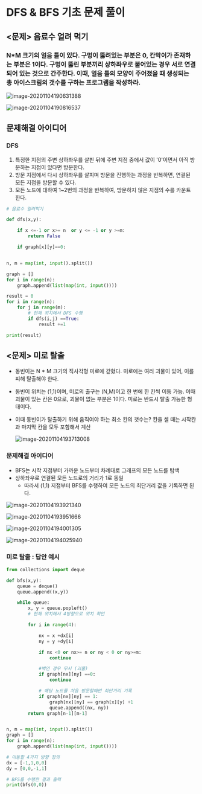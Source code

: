 # DFS & BFS 기초 문제 풀이 

## <문제> 음료수 얼려 먹기 

### N*M 크기의 얼음 틀이 있다. 구멍이 뚫려있는 부분은 0, 칸막이가 존재하는 부분은 1이다. 구멍이 뚫린 부분끼리 상하좌우로 붙어있는 경우 서로 연결되어 있는 것으로 간주한다. 이때, 얼음 틀의 모양이 주어졌을 때 생성되는 총 아이스크림의 갯수를 구하는 프로그램을 작성하라. 



![image-20201104190631388](C:\Users\scoji\AppData\Roaming\Typora\typora-user-images\image-20201104190631388.png)

![image-20201104190816537](C:\Users\scoji\AppData\Roaming\Typora\typora-user-images\image-20201104190816537.png)



##  문제해결 아이디어 

###   DFS 

1. 특정한 지점의 주변 상하좌우를 살핀 뒤에 주변 지점 중에서 값이 '0'이면서 아직 방문하는 지점이 있다면 방문한다. 
2. 방문 지점에서 다시 상하좌우를 살피며 방문을 진행하는 과정을 반복하면, 연결된 모든 지점을 방문할 수 있다. 
3. 모든 노드에 대하여 1~2번의 과정을 반복하여, 방문하지 않은 지점의 수를 카운트 한다. 

```python
# 음료수 얼려먹기

def dfs(x,y):

    if x <=-1 or x>= n  or y <= -1 or y >=m:
        return False

    if graph[x][y]==0:


n, m = map(int, input().split())

graph = []
for i in range(n):
    graph.append(list(map(int, input())))

result = 0
for i in range(n):
    for j in range(m):
        # 현재 위치에서 DFS 수행
        if dfs(i,j) ==True:
            result +=1

print(result)
```



## <문제> 미로 탈출 

- 동빈이는 N * M 크기의 직사각형 미로에 갇혔다. 미로에는 여러 괴물이 있어, 이를 피해 탈출해야 한다. 

- 동빈이 위치는 (1,1)이며, 미로의 출구는 (N,M)이고 한 번에 한 칸씩 이동 가능. 이때 괴물이 있는 칸은 0으로, 괴물이 없는 부분은 1이다. 미로는 반드시 탈출 가능한 형태이다. 

- 이때 동빈이가 탈출하기 위해 움직여야 하는 최소 칸의 갯수는? 칸을 셀 때는 시작칸과 마지막 칸을 모두 포함해서 계산 

  ![image-20201104193713008](C:\Users\scoji\AppData\Roaming\Typora\typora-user-images\image-20201104193713008.png)

### 문제해결 아이디어

- BFS는 시작 지점부터 가까운 노드부터 차례대로 그래프의 모든 노드를 탐색 
- 상하좌우로 연결된 모든 노드로의 거리가 1로 동일 
  - 따라서 (1,1) 지점부터 BFS를 수행하여 모든 노드의 최단거리 값을 기록하면 된다. 

![image-20201104193921340](C:\Users\scoji\AppData\Roaming\Typora\typora-user-images\image-20201104193921340.png)

![image-20201104193951666](C:\Users\scoji\AppData\Roaming\Typora\typora-user-images\image-20201104193951666.png)

![image-20201104194001305](C:\Users\scoji\AppData\Roaming\Typora\typora-user-images\image-20201104194001305.png)

![image-20201104194025940](C:\Users\scoji\AppData\Roaming\Typora\typora-user-images\image-20201104194025940.png)

### 미로 탈출 : 답안 예시 

```python
from collections import deque

def bfs(x,y):
    queue = deque()
    queue.append((x,y))

    while queue:
        x, y = queue.popleft()
        # 현재 위치에서 4방향으로 위치 확인

        for i in range(4):

            nx = x +dx[i]
            ny = y +dy[i]

            if nx <0 or nx>= n or ny < 0 or ny>=m:
                continue

            #벽인 경우 무시 (괴물)
            if graph[nx][ny] ==0:
                continue

            # 해당 노드를 처음 방문할때만 최단거리 기록
            if graph[nx][ny] == 1:
                graph[nx][ny] == graph[x][y] +1
                queue.append((nx, ny))
        return graph[n-1][m-1]


n, m = map(int, input().split())
graph = []
for i in range(n):
    graph.append(list(map(int, input())))

# 이동할 4가지 방향 정의
dx = [-1,1,0,0]
dy = [0,0,-1,1]

# BFS를 수행한 결과 출력
print(bfs(0,0))

```





